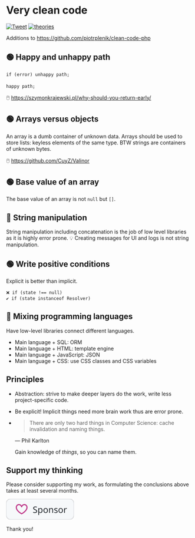 # Very clean code

[![Tweet](https://img.shields.io/badge/Tweet-share-d5d5d5?style=social&logo=twitter)](https://twitter.com/intent/tweet?text=Found%20useful%20policies%20of%20%40szepeviktor&url=https%3A%2F%2Fgithub.com%2Fszepeviktor%2Fvery-clean-code)
[![theories](https://img.shields.io/badge/more-theories-purple)](https://github.com/stars/szepeviktor/lists/theory)

Additions to https://github.com/piotrplenik/clean-code-php

## 🟢 Happy and unhappy path

```
if (error) unhappy path;

happy path;
```

🖱️ https://szymonkrajewski.pl/why-should-you-return-early/

## 🟢 Arrays versus objects

An array is a dumb container of unknown data. Arrays should be used to store lists: keyless elements of the same type.
BTW strings are containers of unknown bytes.

🖱️ https://github.com/CuyZ/Valinor

## 🟢 Base value of an array

The base value of an array is not `null` but `[]`.

## 🔴 String manipulation

String manipulation including concatenation is the job of low level libraries as it is highly error prone.
:bulb: Creating messages for UI and logs is not string manipulation.

## 🟢 Write positive conditions

Explicit is better than implicit.

```
❌ if (state !== null)
✔️ if (state instanceof Resolver)
```

## 🔴 Mixing programming languages

Have low-level libraries connect different languages.

- Main language + SQL: ORM
- Main language + HTML: template engine
- Main language + JavaScript: JSON
- Main language + CSS: use CSS classes and CSS variables

## Principles

- Abstraction: strive to make deeper layers do the work, write less project-specific code.
- Be explicit! Implicit things need more brain work thus are error prone.
- > There are only two hard things in Computer Science: cache invalidation and naming things.

    — Phil Karlton

    Gain knowledge of _things_, so you can name them.

## Support my thinking

Please consider supporting my work, as formulating the conclusions above takes at least several months.

[![Sponsor](https://github.com/szepeviktor/.github/raw/master/.github/assets/github-like-sponsor-button.svg)](https://github.com/sponsors/szepeviktor)

Thank you!
